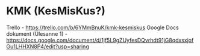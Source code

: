 # KMK (KesMisKus?)

Trello - https://trello.com/b/6YMmBnuK/kmk-kesmiskus
Google Docs dokument (Ülesanne 1) - https://docs.google.com/document/d/1jf5L9gZUyfesDQvrhdt91jG8qdxsxjofGu1LHHXN8P4/edit?usp=sharing
